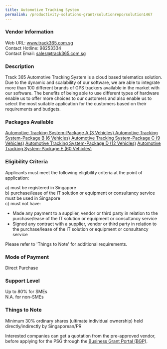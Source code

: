 ```yaml
---
title: Automotive Tracking System
permalink: /productivity-solutions-grant/solutionrepo/solution1467
---
```


### Vendor Information
Web URL: www.track365.com.sg <br>Contact Hotline: 98253334 <br>Contact Email: sales@track365.com.sg <br>

### Description

Track 365 Automotive Tracking System is a cloud based telematics solution. Due to the dynamic and scalability of our software, we are able to integrate more than 100 different brands of GPS trackers available in the market with our software. The benefits of being able to use different types of hardware enable us to offer more choices to our customers and also enable us to select the most suitable application for the customers based on their requirements and budgets.

### Packages Available

<a href='https://www.gobusiness.gov.sg/images/psg/Desensitised_Track_365_20200304_Annex_3_Part_1.pdf' target='_blank'>Automotive Tracking System-Package A (3 Vehicles) </a>
<a href='https://www.gobusiness.gov.sg/images/psg/Desensitised_Track_365_20200304_Annex_3_Part_2.pdf' target='_blank'>Automotive Tracking System-Package B (6 Vehicles)</a>
<a href='https://www.gobusiness.gov.sg/images/psg/Desensitised_Track_365_20200304_Annex_3_Part_3.pdf' target='_blank'>Automotive Tracking System-Package C (9 Vehicles)</a>
<a href='https://www.gobusiness.gov.sg/images/psg/Desensitised_Track_365_20200304_Annex_3_Part_4.pdf' target='_blank'>Automotive Tracking System-Package D (12 Vehicles)</a>
<a href='https://www.gobusiness.gov.sg/images/psg/Desensitised_Track_365_20200304_Annex_3_Part_5.pdf' target='_blank'>Automotive Tracking System-Package E (60 Vehicles)</a>

### Eligibility Criteria

Applicants must meet the following eligibility criteria at the point of application:

a) must be registered in Singapore <br>
b) purchase/lease of the IT solution or equipment or consultancy service must be used in Singapore <br>
c) must not have:
- Made any payment to a supplier, vendor or third party in relation to the purchase/lease of the IT solution or equipment or consultancy service
- Signed any contract with a supplier, vendor or third party in relation to the purchase/lease of the IT solution or equipment or consultancy service

Please refer to 'Things to Note' for additional requirements.

### Mode of Payment
Direct Purchase

### Support Level
Up to 80% for SMEs <br>
N.A. for non-SMEs

### Things to Note
Minimum 30% ordinary shares (ultimate individual ownership) held directly/indirectly by Singaporean/PR

Interested companies can get a quotation from the pre-approved vendor, before applying for the PSG through the <a target='_blank' href='https://www.businessgrants.gov.sg/'>Business Grant Portal (BGP)</a>.
